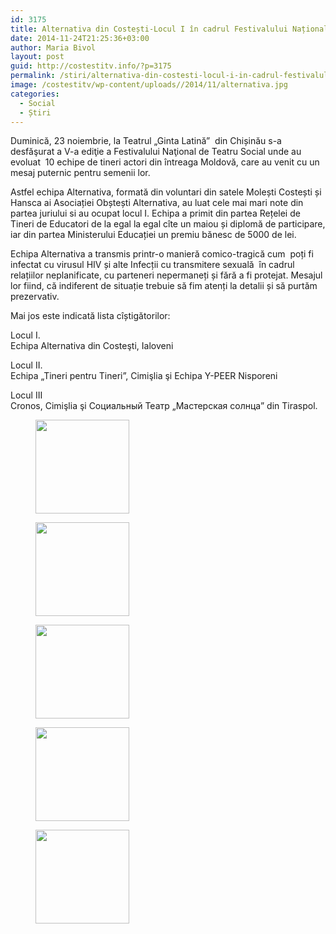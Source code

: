 ```yaml
---
id: 3175
title: Alternativa din Costești-Locul I în cadrul Festivalului Național de Teatru Social
date: 2014-11-24T21:25:36+03:00
author: Maria Bivol
layout: post
guid: http://costestitv.info/?p=3175
permalink: /stiri/alternativa-din-costesti-locul-i-in-cadrul-festivalului-national-de-teatru-social/
image: /costestitv/wp-content/uploads//2014/11/alternativa.jpg
categories:
  - Social
  - Știri
---
```

Duminică, 23 noiembrie, la Teatrul &#8222;Ginta Latină&#8221;  din Chișinău s-a desfăşurat a V-a ediţie a Festivalului Naţional de Teatru Social unde au evoluat  10 echipe de tineri actori din întreaga Moldovă, care au venit cu un mesaj puternic pentru semenii lor.

Astfel echipa Alternativa, formată din voluntari din satele Molești Costești și Hansca ai Asociației Obștești Alternativa, au luat cele mai mari note din partea juriului si au ocupat locul I. Echipa a primit din partea Rețelei de Tineri de Educatori de la egal la egal cîte un maiou și diplomă de participare, iar din partea Ministerului Educației un premiu bănesc de 5000 de lei.

Echipa Alternativa a transmis printr-o manieră comico-tragică cum  poți fi infectat cu virusul HIV și alte Infecții cu transmitere sexuală  în cadrul relațiilor neplanificate, cu parteneri nepermaneți și fără a fi protejat. Mesajul lor fiind, că indiferent de situație trebuie să fim atenți la detalii și să purtăm prezervativ.

Mai jos este indicată lista cîștigătorilor:

Locul I.  
Echipa Alternativa din Costeşti, Ialoveni

Locul II.  
Echipa &#8222;Tineri pentru Tineri&#8221;, Cimişlia şi Echipa Y-PEER Nisporeni

Locul III  
Cronos, Cimişlia şi Социальный Театр &#8222;Мастерская солнца&#8221; din Tiraspol.

<div id='gallery-17' class='gallery galleryid-3175 gallery-columns-3 gallery-size-thumbnail'>
  <figure class='gallery-item'> 
  
  <div class='gallery-icon portrait'>
    <a href='/costestitv/stiri/alternativa-din-costesti-locul-i-in-cadrul-festivalului-national-de-teatru-social/attachment/10639553_761640640557007_4626851964566034823_n/'><img width="150" height="150" src="/costestitv/wp-content/uploads//2014/11/10639553_761640640557007_4626851964566034823_n.jpg" class="attachment-thumbnail size-thumbnail" alt="" /></a>
  </div></figure><figure class='gallery-item'> 
  
  <div class='gallery-icon landscape'>
    <a href='/costestitv/stiri/alternativa-din-costesti-locul-i-in-cadrul-festivalului-national-de-teatru-social/attachment/al1/'><img width="150" height="150" src="/costestitv/wp-content/uploads//2014/11/al1.jpg" class="attachment-thumbnail size-thumbnail" alt="" /></a>
  </div></figure><figure class='gallery-item'> 
  
  <div class='gallery-icon landscape'>
    <a href='/costestitv/stiri/alternativa-din-costesti-locul-i-in-cadrul-festivalului-national-de-teatru-social/attachment/al2/'><img width="150" height="150" src="/costestitv/wp-content/uploads//2014/11/al2.jpg" class="attachment-thumbnail size-thumbnail" alt="" /></a>
  </div></figure><figure class='gallery-item'> 
  
  <div class='gallery-icon landscape'>
    <a href='/costestitv/stiri/alternativa-din-costesti-locul-i-in-cadrul-festivalului-national-de-teatru-social/attachment/alternaiva1/'><img width="150" height="150" src="/costestitv/wp-content/uploads//2014/11/alternaiva1.jpg" class="attachment-thumbnail size-thumbnail" alt="" /></a>
  </div></figure><figure class='gallery-item'> 
  
  <div class='gallery-icon landscape'>
    <a href='/costestitv/stiri/alternativa-din-costesti-locul-i-in-cadrul-festivalului-national-de-teatru-social/attachment/echipa-noastra/'><img width="150" height="150" src="/costestitv/wp-content/uploads//2014/11/echipa-noastra.jpg" class="attachment-thumbnail size-thumbnail" alt="" /></a>
  </div></figure>
</div>